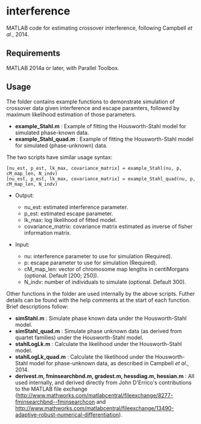 interference
============

MATLAB code for estimating crossover interference, following Campbell *et al*., 2014.

Requirements
------------

MATLAB 2014a or later, with Parallel Toolbox.

Usage
-----

The folder contains example functions to demonstrate simulation of crossover data given interference and escape paramters, followed by maximum likelihood estimation of those parameters.

+ **example_Stahl.m**      : Example of fitting the Housworth-Stahl model for simulated phase-known data.
+ **example_Stahl_quad.m** : Example of fitting the Housworth-Stahl model for simulated (phase-unknown) data.

The two scripts have similar usage syntax:

`[nu_est, p_est, lk_max, covariance_matrix] = example_Stahl(nu, p, cM_map_len, N_indv)`  
`[nu_est, p_est, lk_max, covariance_matrix] = example_Stahl_quad(nu, p, cM_map_len, N_indv)`

+ Output:
  - nu_est: estimated interference parameter.  
  - p_est: estimated escape parameter.  
  - lk_max: log likelihood of fitted model.  
  - covariance_matrix: covariance matrix estimated as inverse of fisher information matrix.  
  
+ Input:
  - nu: interference parameter to use for simulation (Required).  
  - p: escape parameter to use for simulation (Required).  
  - cM_map_len:	vector of chromosome map lengths in centiMorgans (optional. Default [200; 250]).  
  - N_indv: number of individuals to simulate (optional. Default 300).  
 
Other functions in the folder are used internally by the above scripts. Futher details can be found with the help comments at the start of each function. Brief descriptions follow:  

+ **simStahl.m**  : Simulate phase known data under the Housworth-Stahl model.
+ **simStahl_quad.m**  : Simulate phase unknown data (as derived from quartet families) under the Housworth-Stahl model.
+ **stahlLogLk.m** : Calculate the likelihood under the Housworth-Stahl model.
+ **stahlLogLk_quad.m** : Calculate the likelihood under the Housworth-Stahl model for phase-unknown data, as described in Campbell *et al*., 2014.
+ **derivest.m, fminsearchbnd.m, gradest.m, hessdiag.m, hessian.m** : All used internally, and derived directly from John D'Errico's contributions to the MATLAB file exchange (http://www.mathworks.com/matlabcentral/fileexchange/8277-fminsearchbnd--fminsearchcon and http://www.mathworks.com/matlabcentral/fileexchange/13490-adaptive-robust-numerical-differentiation).


